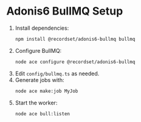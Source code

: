 # Adonis6 BullMQ Setup

1. Install dependencies:
   ```bash
   npm install @recordset/adonis6-bullmq bullmq
   ```
2. Configure BullMQ:
   ```bash
   node ace configure @recordset/adonis6-bullmq
   ```
3. Edit `config/bullmq.ts` as needed.
4. Generate jobs with:
   ```bash
   node ace make:job MyJob
   ```
5. Start the worker:
   ```bash
   node ace bull:listen
   ```
